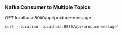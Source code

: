 ### Kafka Consumer to Multiple Topics

GET
localhost:8080/api/produce-message

```curl
curl --location 'localhost:8080/api/produce-message'
```